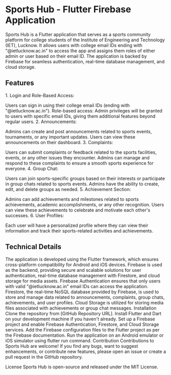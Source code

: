 <h1> Sports Hub - Flutter Firebase Application</h1>

Sports Hub is a Flutter application that serves as a sports community platform for college students of the Institute of Engineering and Technology (IET), Lucknow. It allows users with college email IDs ending with "@ietlucknow.ac.in" to access the app and assigns them roles of either admin or user based on their email ID. The application is backed by Firebase for seamless authentication, real-time database management, and cloud storage.

<h2>Features</h2>
1. Login and Role-Based Access:

Users can sign in using their college email IDs (ending with "@ietlucknow.ac.in").
Role-based access: Admin privileges will be granted to users with specific email IDs, giving them additional features beyond regular users.
2. Announcements:

Admins can create and post announcements related to sports events, tournaments, or any important updates.
Users can view these announcements on their dashboard.
3. Complaints:

Users can submit complaints or feedback related to the sports facilities, events, or any other issues they encounter.
Admins can manage and respond to these complaints to ensure a smooth sports experience for everyone.
4. Group Chat:

Users can join sports-specific groups based on their interests or participate in group chats related to sports events.
Admins have the ability to create, edit, and delete groups as needed.
5. Achievement Section:

Admins can add achievements and milestones related to sports achievements, academic accomplishments, or any other recognition.
Users can view these achievements to celebrate and motivate each other's successes.
6. User Profiles:

Each user will have a personalized profile where they can view their information and track their sports-related activities and achievements.
<h2>Technical Details</h2>
The application is developed using the Flutter framework, which ensures cross-platform compatibility for Android and iOS devices.
Firebase is used as the backend, providing secure and scalable solutions for user authentication, real-time database management with Firestore, and cloud storage for media assets.
Firebase Authentication ensures that only users with valid "@ietlucknow.ac.in" email IDs can access the application.
Firestore, the real-time NoSQL database provided by Firebase, is used to store and manage data related to announcements, complaints, group chats, achievements, and user profiles.
Cloud Storage is utilized for storing media files associated with achievements or group chat messages.
Installation
Clone the repository from [GitHub Repository URL].
Install Flutter and Dart on your development machine if you haven't already.
Set up a Firebase project and enable Firebase Authentication, Firestore, and Cloud Storage services.
Add the Firebase configuration files to the Flutter project as per the Firebase documentation.
Run the application on an Android emulator or iOS simulator using flutter run command.
Contribution
Contributions to Sports Hub are welcome! If you find any bugs, want to suggest enhancements, or contribute new features, please open an issue or create a pull request in the GitHub repository.

License
Sports Hub is open-source and released under the MIT License.
